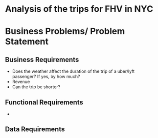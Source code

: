 # Analysis of the trips for FHV in NYC

# Business Problems/ Problem Statement

## Business Requirements
- Does the weather affect the duration of the trip of a uber/lyft passenger? If yes, by how much?
-   Revenue
-   Can the trip be shorter?
  
## Functional Requirements
- 
## Data Requirements
